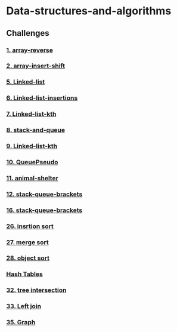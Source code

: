 # Data-structures-and-algorithms

## Challenges

### [1. array-reverse](./solutions/reverse%20array/)

### [2. array-insert-shift](./solutions/array-insert-shift/)

### [5. Linked-list](./solutions/linked_list/)

### [6. Linked-list-insertions](./solutions/linked_list_expansion_1/)

### [7. Linked-list-kth](./solutions/linked_list_expansion_2/)

### [8. stack-and-queue](./solutions/stack_and_queue/)

### [9. Linked-list-kth](./solutions/linked_list_expansion_3/)

### [10. QueuePseudo](./solutions/stack_queue_pseudo/)

### [11. animal-shelter](./solutions/stack_queue_animal_shelter/)

### [12. stack-queue-brackets](./solutions/stack_queue_brackets/)

### [16. stack-queue-brackets](./solutions/trees/max.md)

### [26. insrtion sort](./solutions/sorting/insertion/)

### [27. merge sort](./solutions/sorting/merge/)

### [28. object sort](./solutions/sorting/objects/)

### [Hash Tables](./solutions/hash_tables/)

### [32. tree intersection](./solutions/tree_intersection/)

### [33. Left join](./solutions/left_join/)

### [35. Graph](./solutions/graph/)
